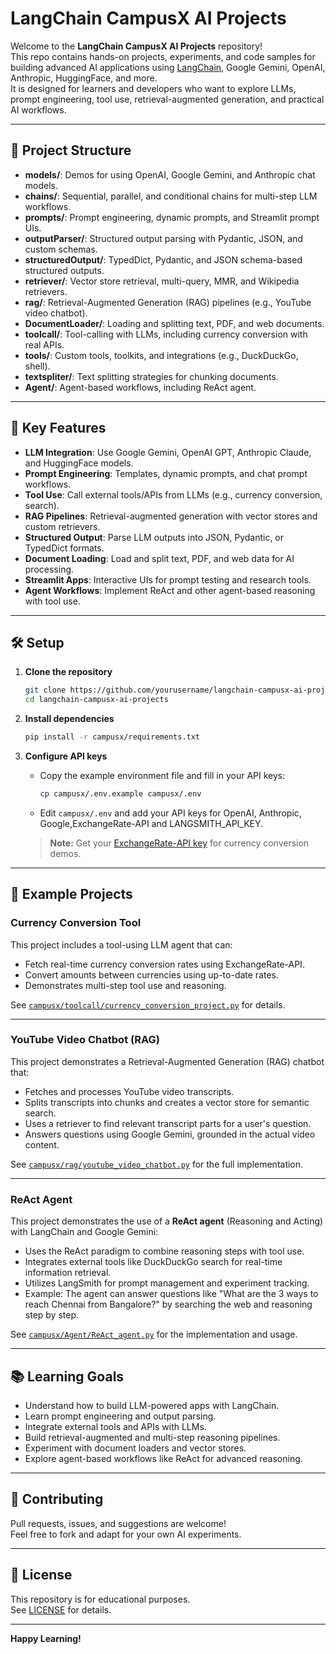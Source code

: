 # LangChain CampusX AI Projects

Welcome to the **LangChain CampusX AI Projects** repository!  
This repo contains hands-on projects, experiments, and code samples for building advanced AI applications using [LangChain](https://github.com/langchain-ai/langchain), Google Gemini, OpenAI, Anthropic, HuggingFace, and more.  
It is designed for learners and developers who want to explore LLMs, prompt engineering, tool use, retrieval-augmented generation, and practical AI workflows.

---

## 📂 Project Structure

- **models/**: Demos for using OpenAI, Google Gemini, and Anthropic chat models.
- **chains/**: Sequential, parallel, and conditional chains for multi-step LLM workflows.
- **prompts/**: Prompt engineering, dynamic prompts, and Streamlit prompt UIs.
- **outputParser/**: Structured output parsing with Pydantic, JSON, and custom schemas.
- **structuredOutput/**: TypedDict, Pydantic, and JSON schema-based structured outputs.
- **retriever/**: Vector store retrieval, multi-query, MMR, and Wikipedia retrievers.
- **rag/**: Retrieval-Augmented Generation (RAG) pipelines (e.g., YouTube video chatbot).
- **DocumentLoader/**: Loading and splitting text, PDF, and web documents.
- **toolcall/**: Tool-calling with LLMs, including currency conversion with real APIs.
- **tools/**: Custom tools, toolkits, and integrations (e.g., DuckDuckGo, shell).
- **textspliter/**: Text splitting strategies for chunking documents.
- **Agent/**: Agent-based workflows, including ReAct agent.

---

## 🚀 Key Features

- **LLM Integration**: Use Google Gemini, OpenAI GPT, Anthropic Claude, and HuggingFace models.
- **Prompt Engineering**: Templates, dynamic prompts, and chat prompt workflows.
- **Tool Use**: Call external tools/APIs from LLMs (e.g., currency conversion, search).
- **RAG Pipelines**: Retrieval-augmented generation with vector stores and custom retrievers.
- **Structured Output**: Parse LLM outputs into JSON, Pydantic, or TypedDict formats.
- **Document Loading**: Load and split text, PDF, and web data for AI processing.
- **Streamlit Apps**: Interactive UIs for prompt testing and research tools.
- **Agent Workflows**: Implement ReAct and other agent-based reasoning with tool use.

---

## 🛠️ Setup

1. **Clone the repository**
   ```sh
   git clone https://github.com/yourusername/langchain-campusx-ai-projects.git
   cd langchain-campusx-ai-projects
   ```
2. **Install dependencies**
   ```sh
   pip install -r campusx/requirements.txt
   ```
3. **Configure API keys**

   - Copy the example environment file and fill in your API keys:
     ```sh
     cp campusx/.env.example campusx/.env
     ```
   - Edit `campusx/.env` and add your API keys for OpenAI, Anthropic, Google,ExchangeRate-API and LANGSMITH_API_KEY.

   > **Note:** Get your [ExchangeRate-API key](https://app.exchangerate-api.com/dashboard) for currency conversion demos.

---

## 📖 Example Projects

### Currency Conversion Tool

This project includes a tool-using LLM agent that can:
- Fetch real-time currency conversion rates using ExchangeRate-API.
- Convert amounts between currencies using up-to-date rates.
- Demonstrates multi-step tool use and reasoning.

See [`campusx/toolcall/currency_conversion_project.py`](campusx/toolcall/currency_conversion_project.py) for details.

---

### YouTube Video Chatbot (RAG)

This project demonstrates a Retrieval-Augmented Generation (RAG) chatbot that:
- Fetches and processes YouTube video transcripts.
- Splits transcripts into chunks and creates a vector store for semantic search.
- Uses a retriever to find relevant transcript parts for a user's question.
- Answers questions using Google Gemini, grounded in the actual video content.

See [`campusx/rag/youtube_video_chatbot.py`](campusx/rag/youtube_video_chatbot.py) for the full implementation.

---

### ReAct Agent

This project demonstrates the use of a **ReAct agent** (Reasoning and Acting) with LangChain and Google Gemini:

- Uses the ReAct paradigm to combine reasoning steps with tool use.
- Integrates external tools like DuckDuckGo search for real-time information retrieval.
- Utilizes LangSmith for prompt management and experiment tracking.
- Example: The agent can answer questions like "What are the 3 ways to reach Chennai from Bangalore?" by searching the web and reasoning step by step.

See [`campusx/Agent/ReAct_agent.py`](campusx/Agent/ReAct_agent.py) for the implementation and usage.

---

## 📚 Learning Goals

- Understand how to build LLM-powered apps with LangChain.
- Learn prompt engineering and output parsing.
- Integrate external tools and APIs with LLMs.
- Build retrieval-augmented and multi-step reasoning pipelines.
- Experiment with document loaders and vector stores.
- Explore agent-based workflows like ReAct for advanced reasoning.

---

## 🤝 Contributing

Pull requests, issues, and suggestions are welcome!  
Feel free to fork and adapt for your own AI experiments.

---

## 📄 License

This repository is for educational purposes.  
See [LICENSE](LICENSE) for details.

---

**Happy Learning!**